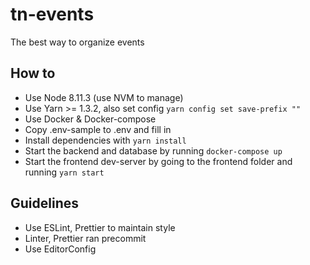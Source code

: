 # tn-events

The best way to organize events

## How to

-   Use Node 8.11.3 (use NVM to manage)
-   Use Yarn >= 1.3.2, also set config `yarn config set save-prefix ""`
-   Use Docker & Docker-compose
-   Copy .env-sample to .env and fill in
-   Install dependencies with `yarn install`
-   Start the backend and database by running `docker-compose up`
-   Start the frontend dev-server by going to the frontend folder and running `yarn start`

## Guidelines

-   Use ESLint, Prettier to maintain style
-   Linter, Prettier ran precommit
-   Use EditorConfig
